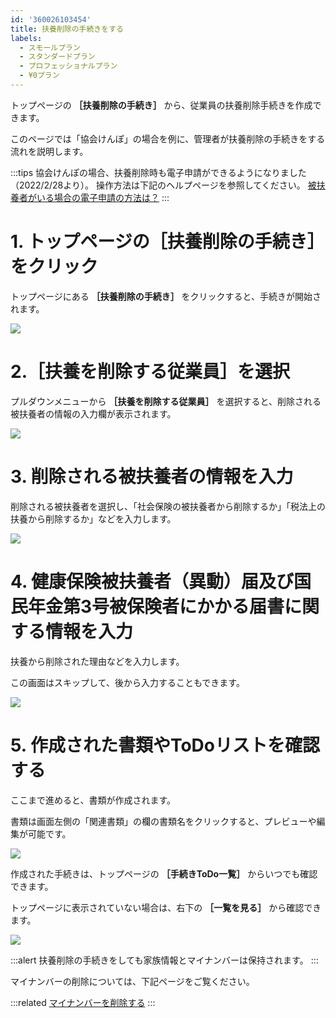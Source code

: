 ```yaml
---
id: '360026103454'
title: 扶養削除の手続きをする
labels:
  - スモールプラン
  - スタンダードプラン
  - プロフェッショナルプラン
  - ¥0プラン
---
```

トップページの **［扶養削除の手続き］** から、従業員の扶養削除手続きを作成できます。

このページでは「協会けんぽ」の場合を例に、管理者が扶養削除の手続きをする流れを説明します。

:::tips
協会けんぽの場合、扶養削除時も電子申請ができるようになりました（2022/2/28より）。
操作方法は下記のヘルプページを参照してください。
[被扶養者がいる場合の電子申請の方法は？](https://knowledge.smarthr.jp/hc/ja/articles/360026264753)
:::

# 1\. トップページの［扶養削除の手続き］をクリック

トップページにある **［扶養削除の手続き］** をクリックすると、手続きが開始されます。

![](./Slice_4.png)

# 2.［扶養を削除する従業員］を選択

プルダウンメニューから **［扶養を削除する従業員］** を選択すると、削除される被扶養者の情報の入力欄が表示されます。

![](./Slice_5.png)

# 3\. 削除される被扶養者の情報を入力

削除される被扶養者を選択し、「社会保険の被扶養者から削除するか」「税法上の扶養から削除するか」などを入力します。

![](./Group_37.png)

# 4\. 健康保険被扶養者（異動）届及び国民年金第3号被保険者にかかる届書に関する情報を入力

扶養から削除された理由などを入力します。

この画面はスキップして、後から入力することもできます。

![](./Group_38.png)

# 5\. 作成された書類やToDoリストを確認する

ここまで進めると、書類が作成されます。

書類は画面左側の「関連書類」の欄の書類名をクリックすると、プレビューや編集が可能です。

![](./Slice_6.png)

作成された手続きは、トップページの **［手続きToDo一覧］** からいつでも確認できます。

トップページに表示されていない場合は、右下の **［一覧を見る］** から確認できます。

![](./Slice_7.png)

:::alert
扶養削除の手続きをしても家族情報とマイナンバーは保持されます。
:::

マイナンバーの削除については、下記ページをご覧ください。

:::related
[マイナンバーを削除する](https://knowledge.smarthr.jp/hc/ja/articles/360054037573)
:::
